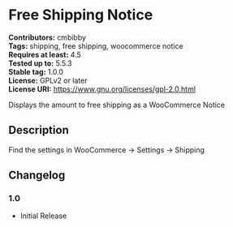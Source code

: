 # Free Shipping Notice #
**Contributors:** cmbibby  
**Tags:** shipping, free shipping, woocommerce notice  
**Requires at least:** 4.5  
**Tested up to:** 5.5.3  
**Stable tag:** 1.0.0  
**License:** GPLv2 or later  
**License URI:** https://www.gnu.org/licenses/gpl-2.0.html  

Displays the amount to free shipping as a WooCommerce Notice

## Description ##

Find the settings in WooCommerce -> Settings -> Shipping


## Changelog ##

### 1.0 ###
* Initial Release
